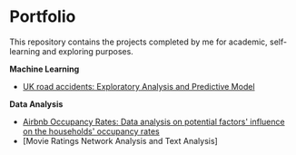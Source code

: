 # Portfolio

This repository contains the projects completed by me for academic, self-learning and exploring purposes.

__Machine Learning__
- [UK road accidents: Exploratory Analysis and Predictive Model](https://github.com/yy96/portfolio/tree/master/UK%20road%20accidents)

__Data Analysis__
- [Airbnb Occupancy Rates: Data analysis on potential factors' influence on the households' occupancy rates](https://github.com/yy96/portfolio/tree/master/Airbnb's%20Occupancy%20Rates)
- [Movie Ratings Network Analysis and Text Analysis]
